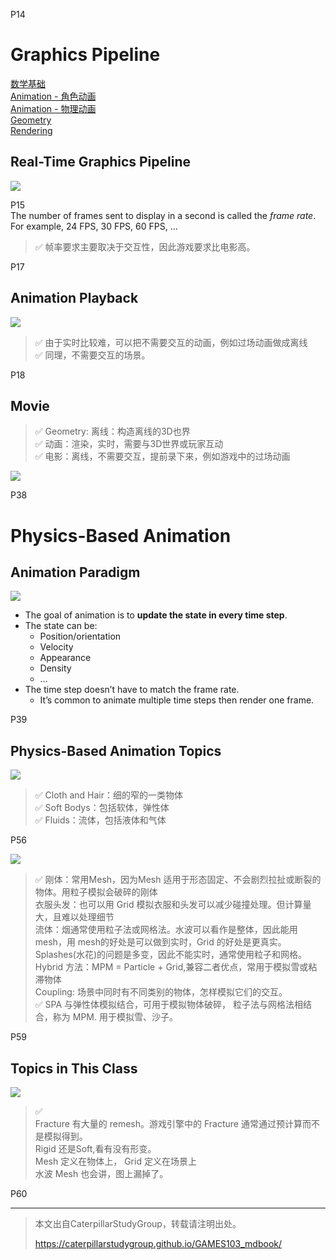 P14    
# Graphics Pipeline   


[数学基础](https://caterpillarstudygroup.github.io/mathematics_basic_for_ML/index.html)          
[Animation - 角色动画](https://caterpillarstudygroup.github.io/GAMES105_mdbook/)   
[Animation - 物理动画](https://caterpillarstudygroup.github.io/GAMES103_mdbook/)     
[Geometry](https://caterpillarstudygroup.github.io/GAMES102_mdbook/)       
[Rendering](https://caterpillarstudygroup.github.io/GAMES101_mdbook/)          

## Real-Time Graphics Pipeline     

![](./assets/01-1-1.png)   


P15  
The number of frames sent to display in a second is called the *frame rate*.    
For example, 24 FPS, 30 FPS, 60 FPS, …     


> &#x2705; 帧率要求主要取决于交互性，因此游戏要求比电­影高。  


P17
## Animation Playback

![](./assets/01-1.png) 



> &#x2705; 由于实时比较难，可以把不需要交互的动画，例如过场动画做成离线    
> &#x2705; 同理，不需要交互的场景。 



P18
## Movie  

> &#x2705; Geometry: 离线：构造离线的3D也界      
> &#x2705; 动画：渲染，实时，需要与3D世界或玩家互动    
> &#x2705; 电影：离线，不需要交互，提前录下来，例如游戏中的过场动画     

![](./assets/01-2.png)

 
P38 
# Physics-Based Animation
## Animation Paradigm

![](./assets/01-12.png)   


 - The goal of animation is to **update the state in every time step**.    
 - The state can be:    
    - Position/orientation     
    - Velocity     
    - Appearance     
    - Density    
    - …     
 - The time step doesn’t have to match the frame rate.    
    - It’s common to animate multiple time steps then render one frame.    
    
    
P39
## Physics-Based Animation Topics    


![](./assets/01-13.png)    

> &#x2705; Cloth and Hair：细的窄的一类物体   
> &#x2705; Soft Bodys：包括软体，弹性体   
> &#x2705; Fluids：流体，包括液体和气体   

P56


![](./assets/01-15.png)    


> &#x2705; 
> 刚体：常用Mesh，因为Mesh 适用于形态固定、不会剧烈拉扯或断裂的物体。用粒子模拟会破碎的刚体    
> 衣服头发：也可以用 Grid 模拟衣服和头发可以减少碰撞处理。但计算量大，且难以处理细节   
> 流体：烟通常使用粒子法或网格法。水波可以看作是整体，因此能用 mesh，用 mesh的好处是可以做到实时，Grid 的好处是更真实。Splashes(水花)的问题是多变，因此不能实时，通常使用粒子和网格。   
> Hybrid 方法：MPM = Particle + Grid,兼容二者优点，常用于模拟雪或粘滞物体   
Coupling: 场景中同时有不同类别的物体，怎样模拟它们的交互。   
> &#x2705; SPA 与弹性体模拟结合，可用于模拟物体破碎， 粒子法与网格法相结合，称为 MPM. 用于模拟雪、沙子。 

P59
## Topics in This Class    

![](./assets/1-16.png)   


> &#x2705;   
> Fracture 有大量的 remesh。游戏引擎中的 Fracture 通常通过预计算而不是模拟得到。     
Rigid 还是Soft,看有没有形变。   
Mesh 定义在物体上， Grid 定义在场景上   
水波 Mesh 也会讲，图上漏掉了。     



P60



---------------------------------------
> 本文出自CaterpillarStudyGroup，转载请注明出处。
>
> https://caterpillarstudygroup.github.io/GAMES103_mdbook/
